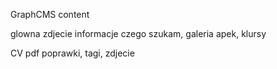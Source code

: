 GraphCMS
content

glowna
zdjecie
informacje czego szukam, galeria apek, klursy

CV pdf
poprawki, tagi, zdjecie
